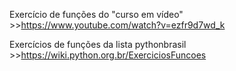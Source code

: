 Exercício de funções do "curso em vídeo" >>https://www.youtube.com/watch?v=ezfr9d7wd_k


Exercícios de funções da lista pythonbrasil >>https://wiki.python.org.br/ExerciciosFuncoes
